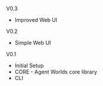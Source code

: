 V0.3
- Improved Web UI

V0.2
- Simple Web UI

V0.1
- Initial Setup
- CORE - Agent Worlds core library
- CLI
